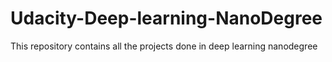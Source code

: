# Udacity-Deep-learning-NanoDegree
This repository contains all the projects done in deep learning nanodegree

